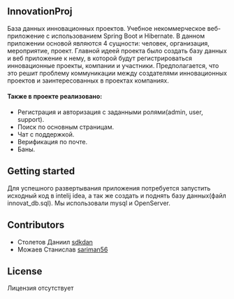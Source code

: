 ## InnovationProj
  База данных инновационных проектов. Учебное некоммерческое веб-приложение с использованием Spring Boot и Hibernate. В данном приложении основой являются 4 сущности: человек, 
организация, мероприятие, проект. Главной идеей проекта было создать базу данных и веб приложение к нему, в которой будут регистрироваться инновационные проекты, компании и 
участники. Предполагается, что это решит проблему коммуникации между создателями инновационных проектов и заинтересованных в проектах компаниях.
#### Также в проекте реализовано:
- Регистрация и авторизация с заданными ролями(admin, user, support).
- Поиск по основным страницам. 
- Чат с поддержкой. 
- Верификация по почте. 
- Баны.


## Getting started
  Для успешного развертывания приложения потребуется запустить исходный код в intelij idea, а так же создать и поднять базу данных(файл innovat_db.sql). Мы использовали mysql
  и OpenServer.
## Contributors
  - Столетов Даниил [sdkdan](https://github.com/sdkdan)
  - Можаев Станислав [sariman56](https://github.com/Sariman56)
## License
Лицензия отсутствует
